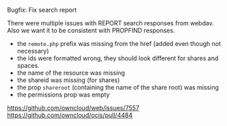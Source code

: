 Bugfix: Fix search report

There were multiple issues with REPORT search responses from webdav. Also we want it to be consistent with PROPFIND responses.
*   the `remote.php` prefix was missing from the href (added even though not necessary)
*   the ids were formatted wrong, they should look different for shares and spaces.
*   the name of the resource was missing
*   the shareid was missing (for shares)
*   the prop `shareroot` (containing the name of the share root) was missing
*   the permissions prop was empty

https://github.com/owncloud/web/issues/7557
https://github.com/owncloud/ocis/pull/4484
